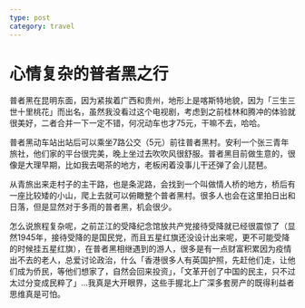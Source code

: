 ```yaml
---
type: post
category: travel
---
```


# 心情复杂的普者黑之行

普者黑在昆明东面，因为紧挨着广西和贵州，地形上是喀斯特地貌，因为「三生三世十里桃花」而出名，虽然我没看过这个电视剧，考虑到之前桂林和腾冲的体验就很美好，二者合并一下一定不错，何况动车也才75元，干嘛不去，哈哈。

普者黑动车站出站后可以乘坐7路公交（5元）前往普者黑村。安利一个张三青年旅社，他们家的平台很完美，晚上坐过去吹吹风很舒服。普者黑目前做生意的，很像是大理早期，比如我去喝茶的地方，老板闲着没事儿干还弹了会儿琵琶。

从青旅出来走村子的主干路，也是条泥路，会找到一个叫做情人桥的地方，桥后有一座比较矮的小山，爬上去就可以俯瞰整个普者黑村。很多人也会在这里拍日出和日落，但是显然对于多雨的普者黑，机会很少。

怎么说旅程复杂呢，之前芷江的受降纪念馆放共产党接待受降就已经很震惊了（显然1945年，接待受降的是国民党，而且五星红旗还没设计出来呢，更不可能受降的时候挂五星红旗），在普者黑相继遇到的游人，很多是有一点财富积累因为疫情出不去的老人，总爱讨论政治，什么「香港很多人有英国护照，先赶他们走，让他们成为侨民，等他们想家了，自然会回来投资」，「文革开创了中国的民主，只不过太过分变成民粹了」...我真是大开眼界，这些手握北上广深多套房产的既得利益者思维真是可怕。